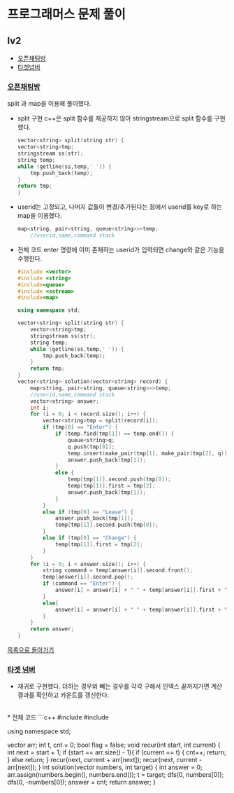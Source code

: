 # 프로그래머스 문제 풀이
## lv2
* [오픈채팅방](#오픈채팅방)
* [타겟넘버](#타겟-넘버)
### <a href="https://programmers.co.kr/learn/courses/30/lessons/42888">오픈채팅방</a> 
split 과 map을 이용해 풀이했다.
* split 구현
    c++은 split 함수를 제공하지 않아 stringstream으로 split 함수를 구현했다.
    ```c++
    vector<string> split(string str) {
    vector<string>tmp;
    stringstream ss(str);
    string temp;
    while (getline(ss,temp,' ')) {
        tmp.push_back(temp);
    }
    return tmp;
    }
    ```
* userid는 고정되고, 나머지 값들이 변경/추가된다는 점에서 userid를 key로 하는 map을 이용했다.
    ```c++
    map<string, pair<string, queue<string>>>temp;
        //userid,name,command stack
    ```
* 전체 코드
    enter 명령에 이미 존재하는 userid가 입력되면 change와 같은 기능을 수행한다.
    ```c++
    #include <vector>
    #include <string>
    #include<queue>
    #include <sstream>
    #include<map>

    using namespace std;

    vector<string> split(string str) {
        vector<string>tmp;
        stringstream ss(str);
        string temp;
        while (getline(ss,temp,' ')) {
            tmp.push_back(temp);
        }
        return tmp;
    }
    vector<string> solution(vector<string> record) {
        map<string, pair<string, queue<string>>>temp;
        //userid,name,command stack
        vector<string> answer;
        int i;
        for (i = 0; i < record.size(); i++) {
            vector<string>tmp = split(record[i]);
            if (tmp[0] == "Enter") {
                if (temp.find(tmp[1]) == temp.end()) {
                    queue<string>q;
                    q.push(tmp[0]);
                    temp.insert(make_pair(tmp[1], make_pair(tmp[2], q)));
                    answer.push_back(tmp[1]);
                }
                else {
                    temp[tmp[1]].second.push(tmp[0]);
                    temp[tmp[1]].first = tmp[2];
                    answer.push_back(tmp[1]);
                }
            }
            else if (tmp[0] == "Leave") {
                answer.push_back(tmp[1]);
                temp[tmp[1]].second.push(tmp[0]);
            }
            else if (tmp[0] == "Change") {
                temp[tmp[1]].first = tmp[2];
            }
        }
        for (i = 0; i < answer.size(); i++) {
            string command = temp[answer[i]].second.front();
            temp[answer[i]].second.pop();
            if (command == "Enter") {
                answer[i] = answer[i] + " " + temp[answer[i]].first + "님이 들어왔습니다.";
            }
            else{
                answer[i] = answer[i] + " " + temp[answer[i]].first + "님이 나갔습니다.";
            }
        }
        return answer;
    }
    ```
[목록으로 돌아가기](#lv2)

### <a href="https://programmers.co.kr/learn/courses/30/lessons/43165">타겟 넘버</a>
* 재귀로 구현했다.
    더하는 경우와 빼는 경우를 각각 구해서 인덱스 끝까지가면 계산 결과를 확인하고 카운트를 갱신한다.
<br>    
* 전체 코드
```c++
#include <string>
#include <vector>

using namespace std;

vector<int> arr;
int t, cnt = 0;
bool flag = false;
void recur(int start, int current) {
    int next = start + 1;
    if (start == arr.size() - 1){
        if (current == t) {
            cnt++;
            return;
        }
        else return;
    }
    recur(next, current + arr[next]);
    recur(next, current - arr[next]);
}
int solution(vector<int> numbers, int target) {
    int answer = 0;
    arr.assign(numbers.begin(), numbers.end());
    t = target;
    dfs(0, numbers[0]);
    dfs(0, -numbers[0]);
    answer = cnt;
    return answer;
}

 ``` 